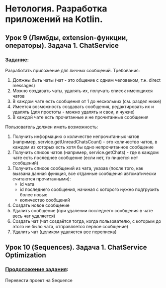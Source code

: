 # Нетология. Разработка приложений на Kotlin. 

## Урок 9 (Лямбды, extension-функции, операторы). Задача 1. ChatService

### [Задание](https://github.com/netology-code/kt-homeworks/tree/master/09_lambda):

Разработать приложение для личных сообщений. Требования:

1. Должны быть чаты (чат - это общение с одним человеком, т.н. direct messages)
2. Можно создавать чаты, удалять их, получать список имеющихся чатов
3. В каждом чате есть сообщения от 1 до нескольких (см. раздел ниже)
4. Имеется возможность создавать сообщения, редактировать их и удалять (для простоты - можно удалять и свои, и чужие)
5. В каждой чате есть прочитанные и не прочитанные сообщения


Пользователь должен иметь возможность:

1. Получить информацию о количестве непрочитанных чатов (например, service.getUnreadChatsCount) - это количество чатов, в каждом из которых есть хотя бы одно непрочитанное сообщение
2. Получить список чатов (например, service.getChats) - где в каждом чате есть последнее сообщение (если нет, то пишется нет сообщений)
3. Получить список сообщений из чата, указав (после того, как вызвана данная функция, все отданные сообщения автоматически считаются прочитанными):
	- id чата
	- id последнего сообщения, начиная с которого нужно подгрузить более новые
	- количество сообщений
4. Создать новое сообщение
5. Удалить сообщение (при удалении последнего сообщения в чате весь чат удаляется)
6. Создать чат (чат создаётся тогда, когда пользователю, с которым до этого не было чата, отправляется первое сообщение)
7. Удалить чат (целиком удаляется все переписка)

## Урок 10 (Sequences). Задача 1. ChatService Optimization

### [Продолэжение задания](https://github.com/netology-code/kt-homeworks/tree/master/10_sequences):

Перевести проект на Sequence